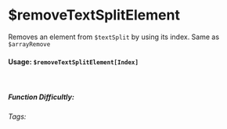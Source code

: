 # $removeTextSplitElement
Removes an element from `$textSplit` by using its index. Same as `$arrayRemove`

#### Usage: `$removeTextSplitElement[Index]`
<br/>

##### Function Difficultly: <Badge type="tip" text="Easy" vertical="middle" /> 
###### Tags: <Badge type="tip" text="textsplit" vertical="middle" /> <Badge type="tip" text="remove" vertical="middle" /> <Badge type="tip" text="array" vertical="middle" /> <Badge type="tip" text="delete" vertical="middle" />